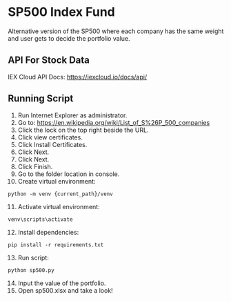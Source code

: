 # SP500 Index Fund
Alternative version of the SP500 where each company has the same weight and user gets to decide the portfolio value.
## API For Stock Data
IEX Cloud API Docs: https://iexcloud.io/docs/api/
## Running Script
1. Run Internet Explorer as administrator.
2. Go to: https://en.wikipedia.org/wiki/List_of_S%26P_500_companies
3. Click the lock on the top right beside the URL.
4. Click view certificates.
5. Click Install Certificates.
6. Click Next.
7. Click Next.
8. Click Finish.
9. Go to the folder location in console.
10. Create virtual environment:
```console
python -m venv {current_path}/venv
```
11. Activate virtual environment:
```console
venv\scripts\activate
```
12. Install dependencies:
```console
pip install -r requirements.txt
```
13. Run script:
```console
python sp500.py
```
14. Input the value of the portfolio.
15. Open sp500.xlsx and take a look!
